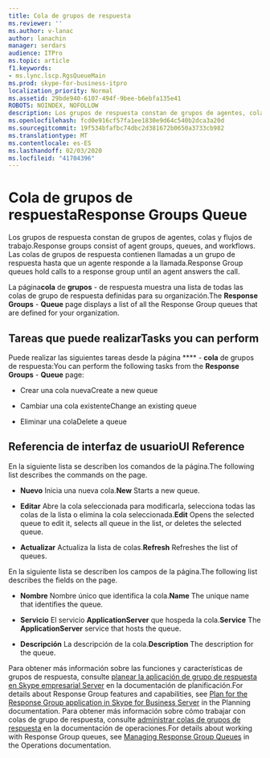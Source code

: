 ```yaml
---
title: Cola de grupos de respuesta
ms.reviewer: ''
ms.author: v-lanac
author: lanachin
manager: serdars
audience: ITPro
ms.topic: article
f1.keywords:
- ms.lync.lscp.RgsQueueMain
ms.prod: skype-for-business-itpro
localization_priority: Normal
ms.assetid: 29bde940-6107-494f-9bee-b6ebfa135e41
ROBOTS: NOINDEX, NOFOLLOW
description: Los grupos de respuesta constan de grupos de agentes, colas y flujos de trabajo. Las colas de grupos de respuesta contienen llamadas a un grupo de respuesta hasta que un agente responde a la llamada.
ms.openlocfilehash: fcd0e916cf57fa1ee1830e9d64c540b2dca3a20d
ms.sourcegitcommit: 19f534bfafbc74dbc2d381672b0650a3733cb982
ms.translationtype: MT
ms.contentlocale: es-ES
ms.lasthandoff: 02/03/2020
ms.locfileid: "41704396"
---
```

# <a name="response-groups-queue"></a><span data-ttu-id="636d5-104">Cola de grupos de respuesta</span><span class="sxs-lookup"><span data-stu-id="636d5-104">Response Groups Queue</span></span>

<span data-ttu-id="636d5-105">Los grupos de respuesta constan de grupos de agentes, colas y flujos de trabajo.</span><span class="sxs-lookup"><span data-stu-id="636d5-105">Response groups consist of agent groups, queues, and workflows.</span></span> <span data-ttu-id="636d5-106">Las colas de grupos de respuesta contienen llamadas a un grupo de respuesta hasta que un agente responde a la llamada.</span><span class="sxs-lookup"><span data-stu-id="636d5-106">Response Group queues hold calls to a response group until an agent answers the call.</span></span>

<span data-ttu-id="636d5-107">La página**cola** de **grupos** - de respuesta muestra una lista de todas las colas de grupo de respuesta definidas para su organización.</span><span class="sxs-lookup"><span data-stu-id="636d5-107">The **Response Groups** - **Queue** page displays a list of all the Response Group queues that are defined for your organization.</span></span>

## <a name="tasks-you-can-perform"></a><span data-ttu-id="636d5-108">Tareas que puede realizar</span><span class="sxs-lookup"><span data-stu-id="636d5-108">Tasks you can perform</span></span>

<span data-ttu-id="636d5-109">Puede realizar las siguientes tareas desde la página \*\*\*\* - **cola** de grupos de respuesta:</span><span class="sxs-lookup"><span data-stu-id="636d5-109">You can perform the following tasks from the **Response Groups** - **Queue** page:</span></span>

- <span data-ttu-id="636d5-110">Crear una cola nueva</span><span class="sxs-lookup"><span data-stu-id="636d5-110">Create a new queue</span></span>

- <span data-ttu-id="636d5-111">Cambiar una cola existente</span><span class="sxs-lookup"><span data-stu-id="636d5-111">Change an existing queue</span></span>

- <span data-ttu-id="636d5-112">Eliminar una cola</span><span class="sxs-lookup"><span data-stu-id="636d5-112">Delete a queue</span></span>

## <a name="ui-reference"></a><span data-ttu-id="636d5-113">Referencia de interfaz de usuario</span><span class="sxs-lookup"><span data-stu-id="636d5-113">UI Reference</span></span>

<span data-ttu-id="636d5-114">En la siguiente lista se describen los comandos de la página.</span><span class="sxs-lookup"><span data-stu-id="636d5-114">The following list describes the commands on the page.</span></span>

- <span data-ttu-id="636d5-115">**Nuevo** Inicia una nueva cola.</span><span class="sxs-lookup"><span data-stu-id="636d5-115">**New** Starts a new queue.</span></span>

- <span data-ttu-id="636d5-116">**Editar** Abre la cola seleccionada para modificarla, selecciona todas las colas de la lista o elimina la cola seleccionada.</span><span class="sxs-lookup"><span data-stu-id="636d5-116">**Edit** Opens the selected queue to edit it, selects all queue in the list, or deletes the selected queue.</span></span>

- <span data-ttu-id="636d5-117">**Actualizar** Actualiza la lista de colas.</span><span class="sxs-lookup"><span data-stu-id="636d5-117">**Refresh** Refreshes the list of queues.</span></span>

<span data-ttu-id="636d5-118">En la siguiente lista se describen los campos de la página.</span><span class="sxs-lookup"><span data-stu-id="636d5-118">The following list describes the fields on the page.</span></span>

- <span data-ttu-id="636d5-119">**Nombre** Nombre único que identifica la cola.</span><span class="sxs-lookup"><span data-stu-id="636d5-119">**Name** The unique name that identifies the queue.</span></span>

- <span data-ttu-id="636d5-120">**Servicio** El servicio **ApplicationServer** que hospeda la cola.</span><span class="sxs-lookup"><span data-stu-id="636d5-120">**Service** The **ApplicationServer** service that hosts the queue.</span></span>

- <span data-ttu-id="636d5-121">**Descripción** La descripción de la cola.</span><span class="sxs-lookup"><span data-stu-id="636d5-121">**Description** The description for the queue.</span></span>

<span data-ttu-id="636d5-122">Para obtener más información sobre las funciones y características de grupos de respuesta, consulte [planear la aplicación de grupo de respuesta en Skype empresarial Server](../../../plan-your-deployment/enterprise-voice-solution/response-group.md) en la documentación de planificación.</span><span class="sxs-lookup"><span data-stu-id="636d5-122">For details about Response Group features and capabilities, see [Plan for the Response Group application in Skype for Business Server](../../../plan-your-deployment/enterprise-voice-solution/response-group.md) in the Planning documentation.</span></span> <span data-ttu-id="636d5-123">Para obtener más información sobre cómo trabajar con colas de grupo de respuesta, consulte [administrar colas de grupos de respuesta](https://technet.microsoft.com/library/1e91720c-ab67-4dfb-b30c-0ef2a8012310.aspx) en la documentación de operaciones.</span><span class="sxs-lookup"><span data-stu-id="636d5-123">For details about working with Response Group queues, see [Managing Response Group Queues](https://technet.microsoft.com/library/1e91720c-ab67-4dfb-b30c-0ef2a8012310.aspx) in the Operations documentation.</span></span>


